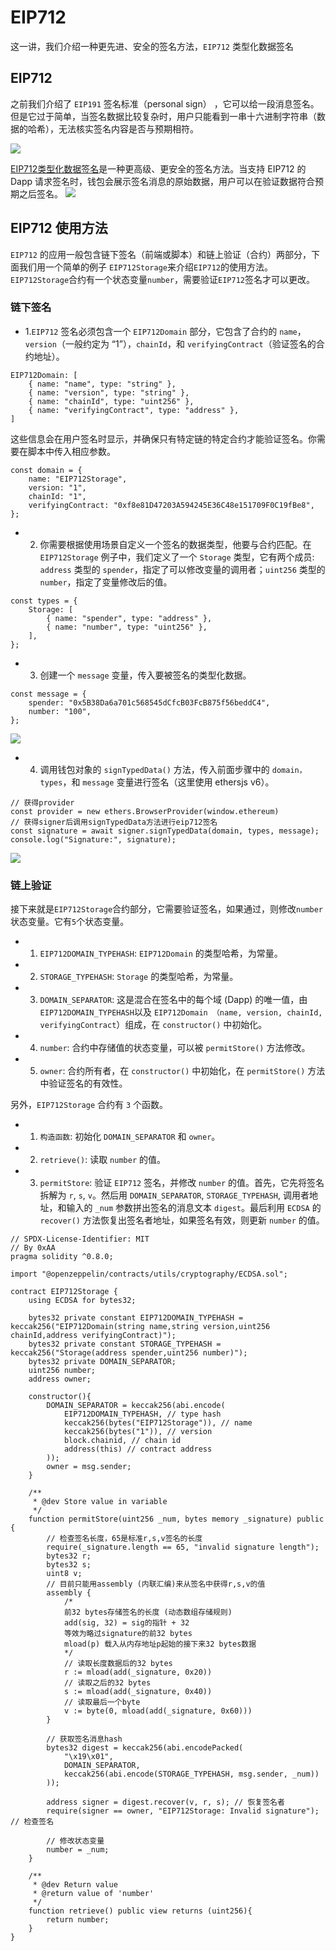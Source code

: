 # EIP712


这一讲，我们介绍一种更先进、安全的签名方法，`EIP712` 类型化数据签名

## EIP712

之前我们介绍了 `EIP191` 签名标准（personal sign） ，它可以给一段消息签名。但是它过于简单，当签名数据比较复杂时，用户只能看到一串十六进制字符串（数据的哈希），无法核实签名内容是否与预期相符。

![](https://github.com/WuEcho/knowldege/blob/main/%E6%99%BA%E8%83%BD%E5%90%88%E7%BA%A6/52_EIP712/image/52-1.png)

[EIP712类型化数据签名](https://eips.ethereum.org/EIPS/eip-712)是一种更高级、更安全的签名方法。当支持 EIP712 的 Dapp 请求签名时，钱包会展示签名消息的原始数据，用户可以在验证数据符合预期之后签名。
![](https://github.com/WuEcho/knowldege/blob/main/%E6%99%BA%E8%83%BD%E5%90%88%E7%BA%A6/52_EIP712/image/52-2.png)

## EIP712 使用方法
`EIP712` 的应用一般包含链下签名（前端或脚本）和链上验证（合约）两部分，下面我们用一个简单的例子 `EIP712Storage`来介绍`EIP712`的使用方法。`EIP712Storage`合约有一个状态变量`number`，需要验证`EIP712`签名才可以更改。


### 链下签名
- 1.`EIP712` 签名必须包含一个 `EIP712Domain` 部分，它包含了合约的 `name`，`version`（一般约定为 “1”），`chainId`，和 `verifyingContract`（验证签名的合约地址）。

```
EIP712Domain: [
    { name: "name", type: "string" },
    { name: "version", type: "string" },
    { name: "chainId", type: "uint256" },
    { name: "verifyingContract", type: "address" },
]
```
这些信息会在用户签名时显示，并确保只有特定链的特定合约才能验证签名。你需要在脚本中传入相应参数。

```
const domain = {
    name: "EIP712Storage",
    version: "1",
    chainId: "1",
    verifyingContract: "0xf8e81D47203A594245E36C48e151709F0C19fBe8",
};
```

- 2. 你需要根据使用场景自定义一个签名的数据类型，他要与合约匹配。在 `EIP712Storage` 例子中，我们定义了一个 `Storage` 类型，它有两个成员: `address` 类型的 `spender`，指定了可以修改变量的调用者；`uint256` 类型的 `number`，指定了变量修改后的值。

```
const types = {
    Storage: [
        { name: "spender", type: "address" },
        { name: "number", type: "uint256" },
    ],
};
```

- 3. 创建一个 `message` 变量，传入要被签名的类型化数据。

```
const message = {
    spender: "0x5B38Da6a701c568545dCfcB03FcB875f56beddC4",
    number: "100",
};
```
![](https://github.com/WuEcho/knowldege/blob/main/%E6%99%BA%E8%83%BD%E5%90%88%E7%BA%A6/52_EIP712/image/52-3.png)

- 4. 调用钱包对象的 `signTypedData()` 方法，传入前面步骤中的 `domain，types`，和 `message` 变量进行签名（这里使用 ethersjs v6）。

```
// 获得provider
const provider = new ethers.BrowserProvider(window.ethereum)
// 获得signer后调用signTypedData方法进行eip712签名
const signature = await signer.signTypedData(domain, types, message);
console.log("Signature:", signature);
```

![](https://github.com/WuEcho/knowldege/blob/main/%E6%99%BA%E8%83%BD%E5%90%88%E7%BA%A6/52_EIP712/image/52-4.png)


### 链上验证

接下来就是`EIP712Storage`合约部分，它需要验证签名，如果通过，则修改`number`状态变量。它有`5`个状态变量。

- 1. `EIP712DOMAIN_TYPEHASH`: `EIP712Domain` 的类型哈希，为常量。
- 2. `STORAGE_TYPEHASH`: `Storage` 的类型哈希，为常量。
- 3. `DOMAIN_SEPARATOR`: 这是混合在签名中的每个域 (Dapp) 的唯一值，由 `EIP712DOMAIN_TYPEHASH`以及 `EIP712Domain （name, version, chainId, verifyingContract`）组成，在 `constructor()` 中初始化。
- 4. `number`: 合约中存储值的状态变量，可以被 `permitStore()` 方法修改。
- 5. `owner`: 合约所有者，在 `constructor()` 中初始化，在 `permitStore()` 方法中验证签名的有效性。

另外，`EIP712Storage` 合约有 `3` 个函数。

- 1. `构造函数`: 初始化 `DOMAIN_SEPARATOR` 和 `owner`。
- 2. `retrieve()`: 读取 `number` 的值。
- 3. `permitStore`: 验证 `EIP712` 签名，并修改 `number` 的值。首先，它先将签名拆解为 `r`, `s`, `v`。然后用 `DOMAIN_SEPARATOR`, `STORAGE_TYPEHASH`, 调用者地址，和输入的 `_num` 参数拼出签名的消息文本 `digest`。最后利用 `ECDSA` 的 `recover()` 方法恢复出签名者地址，如果签名有效，则更新 `number` 的值。


```
// SPDX-License-Identifier: MIT
// By 0xAA 
pragma solidity ^0.8.0;

import "@openzeppelin/contracts/utils/cryptography/ECDSA.sol";

contract EIP712Storage {
    using ECDSA for bytes32;

    bytes32 private constant EIP712DOMAIN_TYPEHASH = keccak256("EIP712Domain(string name,string version,uint256 chainId,address verifyingContract)");
    bytes32 private constant STORAGE_TYPEHASH = keccak256("Storage(address spender,uint256 number)");
    bytes32 private DOMAIN_SEPARATOR;
    uint256 number;
    address owner;

    constructor(){
        DOMAIN_SEPARATOR = keccak256(abi.encode(
            EIP712DOMAIN_TYPEHASH, // type hash
            keccak256(bytes("EIP712Storage")), // name
            keccak256(bytes("1")), // version
            block.chainid, // chain id
            address(this) // contract address
        ));
        owner = msg.sender;
    }

    /**
     * @dev Store value in variable
     */
    function permitStore(uint256 _num, bytes memory _signature) public {
        // 检查签名长度，65是标准r,s,v签名的长度
        require(_signature.length == 65, "invalid signature length");
        bytes32 r;
        bytes32 s;
        uint8 v;
        // 目前只能用assembly (内联汇编)来从签名中获得r,s,v的值
        assembly {
            /*
            前32 bytes存储签名的长度 (动态数组存储规则)
            add(sig, 32) = sig的指针 + 32
            等效为略过signature的前32 bytes
            mload(p) 载入从内存地址p起始的接下来32 bytes数据
            */
            // 读取长度数据后的32 bytes
            r := mload(add(_signature, 0x20))
            // 读取之后的32 bytes
            s := mload(add(_signature, 0x40))
            // 读取最后一个byte
            v := byte(0, mload(add(_signature, 0x60)))
        }

        // 获取签名消息hash
        bytes32 digest = keccak256(abi.encodePacked(
            "\x19\x01",
            DOMAIN_SEPARATOR,
            keccak256(abi.encode(STORAGE_TYPEHASH, msg.sender, _num))
        )); 
        
        address signer = digest.recover(v, r, s); // 恢复签名者
        require(signer == owner, "EIP712Storage: Invalid signature"); // 检查签名

        // 修改状态变量
        number = _num;
    }

    /**
     * @dev Return value 
     * @return value of 'number'
     */
    function retrieve() public view returns (uint256){
        return number;
    }    
}
```

